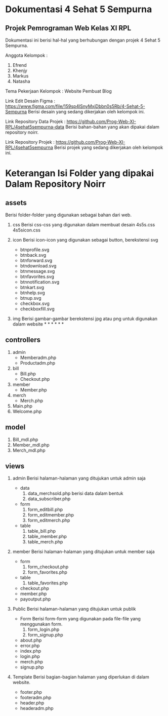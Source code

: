 # Dokumentasi 4 Sehat 5 Sempurna
## Projek Pemrograman Web Kelas XI RPL

Dokumentasi ini berisi hal-hal yang berhubungan dengan projek 4 Sehat 5 Sempurna.

 Anggota Kelompok :
 1. Efrend
 2. Khenjy
 3. Markus
 4. Natasha

 Tema Pekerjaan Kelompok : Website Pembuat Blog

Link Edit Desain Figma 			: https://www.figma.com/file/159sp4lSnyMxjDbbn0s5Rb/4-Sehat-5-Sempurna
Berisi desain yang sedang dikerjakan oleh kelompok ini.

Link Repository Data Projek 	: https://github.com/Prog-Web-XI-RPL/4sehat5sempurna-data
Berisi bahan-bahan yang akan dipakai dalam repository noirr.

Link Repository Projek 			: https://github.com/Prog-Web-XI-RPL/4sehat5sempurna
Berisi projek yang sedang dikerjakan oleh kelompok ini.

Keterangan Isi Folder yang dipakai Dalam Repository Noirr
==========================================================
assets
--------
Berisi folder-folder yang digunakan sebagai bahan dari web.

1. css
Berisi css-css yang digunakan dalam membuat desain 
	4s5s.css
	4s5sicon.css

2. icon
Berisi icon-icon yang digunakan sebagai button, berekstensi svg
	* btnprofile.svg
	* btnback.svg
	* btnforward.svg
	* btndownload.svg
	* btnmessage.svg
	* btnfavorites.svg
	* btnnotification.svg
	* btnkart.svg
	* btnhelp.svg
	* btnup.svg
	* checkbox.svg
	* checkboxfill.svg

3. img
Berisi gambar-gambar berekstensi jpg atau png untuk digunakan dalam website
	* 
	* 
	* 
	* 
	* 
	* 


controllers
-------------
1. admin
	* Memberadm.php
	* Productadm.php
2. bill
	* Bill.php
	* Checkout.php
3. member
	* Member.php
4. merch
	* Merch.php
5. Main.php
6. Welcome.php


model
---------
1. Bill_mdl.php
2. Member_mdl.php
3. Merch_mdl.php


views
---------
1. admin
Berisi halaman-halaman yang ditujukan untuk admin saja
	* data
		1. data_merchsold.php
		berisi data dalam bentuk 
		2. data_subscriber.php
	* form
		1. form_editbill.php
		2. form_editmember.php
		3. form_editmerch.php
	* table
		1. table_bill.php
		2. table_member.php
		3. table_merch.php
2. member
Berisi halaman-halaman yang ditujukan untuk member saja
	* form
		1. form_checkout.php
		2. form_favorites.php
	* table
		1. table_favorites.php
	* checkout.php
	* member.php
	* payoutput.php

3.  Public
Berisi halaman-halaman yang ditujukan untuk publik
	* Form
	Berisi form-form yang digunakan pada file-file yang menggunakan form.
		1. form_login.php
		2. form_signup.php
	* about.php
	* error.php
	* index.php
	* login.php
	* merch.php
	* signup.php

4. Template
Berisi bagian-bagian halaman yang diperlukan di dalam website.
	* footer.php
	* footeradm.php
	* header.php
	* headeradm.php